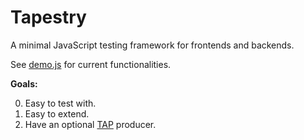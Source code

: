# Tapestry

A minimal JavaScript testing framework for frontends and backends.

See [demo.js](demo.js) for current functionalities.

**Goals:**

0. Easy to test with.
0. Easy to extend.
0. Have an optional [TAP](http://testanything.org/) producer.
